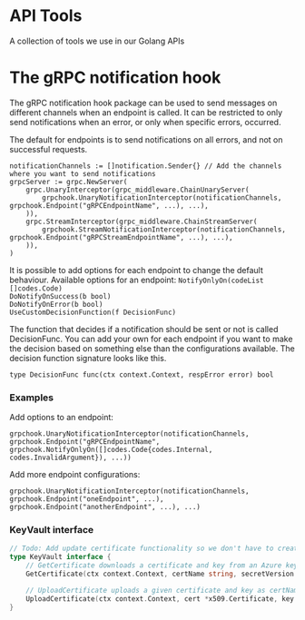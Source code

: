 # API Tools

A collection of tools we use in our Golang APIs

# The gRPC notification hook
The gRPC notification hook package can be used to send messages on different channels when an endpoint is called. It can be restricted to only send notifications when an error, or only when specific errors, occurred.

The default for endpoints is to send notifications on all errors, and not on successful requests.
```
notificationChannels := []notification.Sender{} // Add the channels where you want to send notifications
grpcServer := grpc.NewServer(
    grpc.UnaryInterceptor(grpc_middleware.ChainUnaryServer(
        grpchook.UnaryNotificationInterceptor(notificationChannels, grpchook.Endpoint("gRPCEndpointName", ...), ...),
    )),
    grpc.StreamInterceptor(grpc_middleware.ChainStreamServer(
        grpchook.StreamNotificationInterceptor(notificationChannels, grpchook.Endpoint("gRPCStreamEndpointName", ...), ...),
    )),
)
```

It is possible to add options for each endpoint to change the default behaviour.
Available options for an endpoint:
`NotifyOnlyOn(codeList []codes.Code)` \
`DoNotifyOnSuccess(b bool)` \
`DoNotifyOnError(b bool)` \
`UseCustomDecisionFunction(f DecisionFunc)` 

The function that decides if a notification should be sent or not is called DecisionFunc. You can add your own for each endpoint if you want to make the decision based on something else than the configurations available.
The decision function signature looks like this.
```
type DecisionFunc func(ctx context.Context, respError error) bool
```

### Examples
Add options to an endpoint:
```
grpchook.UnaryNotificationInterceptor(notificationChannels, grpchook.Endpoint("gRPCEndpointName", grpchook.NotifyOnlyOn([]codes.Code{codes.Internal, codes.InvalidArgument}), ...))
```

Add more endpoint configurations:
```
grpchook.UnaryNotificationInterceptor(notificationChannels, grpchook.Endpoint("oneEndpoint", ...), grpchook.Endpoint("anotherEndpoint", ...), ...)
```

### KeyVault interface

```go
// Todo: Add update certificate functionality so we don't have to create new certificates as soon as the old expire
type KeyVault interface {
	// GetCertificate downloads a certificate and key from an Azure key vault
	GetCertificate(ctx context.Context, certName string, secretVersion string, certPassword string) (*x509.Certificate, *rsa.PrivateKey, error)

	// UploadCertificate uploads a given certificate and key as certName to an Azure key vault
	UploadCertificate(ctx context.Context, cert *x509.Certificate, key *rsa.PrivateKey, certName string, certPassword string) error
}
```